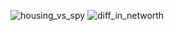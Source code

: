 ![housing_vs_spy](https://github.com/user-attachments/assets/ff394b6a-df60-4064-b2c9-15def50dd6e5)
![diff_in_networth](https://github.com/user-attachments/assets/606826d2-08b8-4f81-8368-9c75786bc429)
